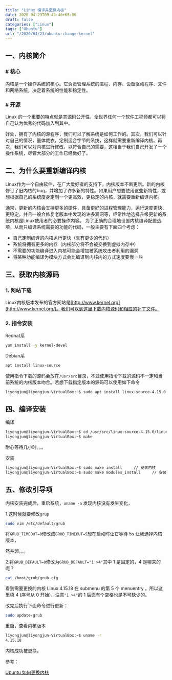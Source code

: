 ```yaml
---
title: "Linux 编译并更换内核"
date: 2020-04-23T09:48:46+08:00
draft: false
categories: ["Linux"]
tags: ["Ubuntu"]
url: "/2020/04/23/ubuntu-change-kernel"
---
```


## 一、内核简介

### # 核心

内核是一个操作系统的核心。它负责管理系统的进程、内存、设备驱动程序、文件和网络系统，决定着系统的性能和稳定性。

### # 开源

Linux 的一个重要的特点就是其源码公开性，全世界任何一个软件工程师都可以将自己认为优秀的代码加入到其中。

好处，拥有了内核的源程序，我们可以了解系统是如何工作的。其次，我们可以针对自己的情况，量体裁衣，定制适合字节的系统，这样就需要重新编译内核。再次，我们可以对内核进行修改，以符合自己的需要，这相当于我们自己开发了一个操作系统，尽管大部分的工作已经做好了。



## 二、为什么要重新编译内核

Linux作为一个自由软件，在广大爱好者的支持下，内核版本不断更新。新的内核修订了旧内核的bug，并增加了许多新的特性。如果用户想要使用这些新特性，或想根据自己的系统度身定制一个更高效，更稳定的内核，就需要重新编译内核。

通常，更新的内核会支持更多的硬件，具备更好的进程管理能力，运行速度更快、 更稳定，并且一般会修复老版本中发现的许多漏洞等，经常性地选择升级更新的系统内核是Linux使用者的必要操作内容。 
为了正确的合理地设置内核编译配置选项，从而只编译系统需要的功能的代码，一般主要有下面四个考虑： 
- 自己定制编译的内核运行更快（具有更少的代码） 
- 系统将拥有更多的内存（内核部分将不会被交换到虚拟内存中） 
- 不需要的功能编译进入内核可能会增加被系统攻击者利用的漏洞 
- 将某种功能编译为模块方式会比编译到内核内的方式速度要慢一些





## 三、获取内核源码

### 1. 网站下载

Linux内核版本发布的官方网站是[http://www.kernel.org](http://www.kernel.org/)。我们可以到这里下载内核源码和相应的补丁文件。

### 2. 指令安装

Redhat系

```bash
yum install -y kernel-devel
```

Debian系

```bash
apt install linux-source
```

使用指令下载的源码会放在` /usr/src `目录，不过使用指令下载的源码不一定和当前系统的内核版本吻合。若想下载指定版本的源码可以使用如下命令

```bash
liyongjun@liyongjun-VirtualBox:~$ sudo apt install linux-source-4.15.0
```



## 四、编译安装

编译

```bash
liyongjun@liyongjun-VirtualBox:~$ cd /usr/src/linux-source-4.15.0/linux-source-4.15.0
liyongjun@liyongjun-VirtualBox:~$ make
```

耐心等待几小时。。。

安装

```bash
liyongjun@liyongjun-VirtualBox:~$ sudo make install		// 安装内核
liyongjun@liyongjun-VirtualBox:~$ sudo make modules_install		// 安装内核模块
```





## 五、修改引导项

内核安装完成后，重启系统，` uname -a ` 发现内核没有发生变化，

1.这时候就要修改` grup `

```bash
sudo vim /etc/default/grub
```

将` GRUB_TIMEOUT=0 `修改成` GRUB_TIMEOUT=5 `想在启动时让它等待 5s 让我选择内核版本，

然并卵。。。

2.将` GRUB_DEFAULT=0 `修改为` GRUB_DEFAULT="1 >4" `其中 1 是固定的，4 是哪来的呢？

```bash
cat /boot/grub/grub.cfg
```

看到需要更换的内核 Linux 4.15.18 在 submenu 的第 5 个 menuentry 。所以这里填 4 (序号从 0 开始)，注意` "1 >4" `的 1 后面有个空格也是不可缺少的。

改完后执行下面命令进行更新：

```bash
sudo update-grub
```

重启，查看内核版本

```bash
liyongjun@liyongjun-VirtualBox:~$ uname -r
4.15.18
```

内核成功被更换。





参考：

[Ubuntu 如何更换内核](https://blog.csdn.net/qq_42030961/article/details/82740315)